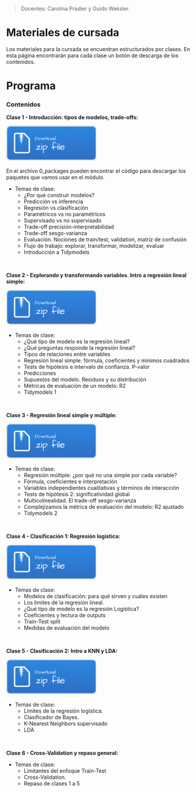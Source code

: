 > Docentes: Carolina Pradier y Guido Weksler.

# Materiales de cursada
Los materiales para la cursada se encuentran estructurados por clases. En esta página encontrarán para cada clase un botón de descarga de los contenidos. 

# Programa

### Contenidos

__Clase 1 - Introducción: tipos de modelos, trade-offs:__

[![](img/Download.png)](clase1.rar)

En el archivo 0_packages pueden encontrar el código para descargar los paquetes que vamos usar en el módulo.

+ Temas de clase: 
  +	¿Por qué construir modelos?
  +	Predicción vs inferencia
  +	Regresión vs clasificación
  +	Paramétricos vs no paramétricos
  +	Supervisado vs no supervisado
  +	Trade-off precisión-interpretabilidad
  +	Trade-off sesgo-varianza
  +	Evaluación. Nociones de train/test, validation, matriz de confusión
  + Flujo de trabajo: explorar, transformar, modelizar, evaluar
  + Introducción a Tidymodels

<br>

__Clase 2 - Explorando y transformando variables. Intro a regresión lineal simple:__
 
 [![](img/Download.png)](clase2.rar)
 
 
+ Temas de clase:
  +	¿Qué tipo de modelo es la regresión lineal? 
  +	¿Qué preguntas responde la regresión lineal? 
  +	Tipos de relaciones entre variables
  +	Regresión lineal simple: fórmula, coeficientes y mínimos cuadrados
  +	Tests de hipótesis e intervalo de confianza. P-valor
  +	Predicciones 
  +	Supuestos del modelo. Residuos y su distribución
  +	Métricas de evaluación de un modelo: R2 
  + Tidymodels 1

  
<br>

__Clase 3 - Regresión lineal simple y múltiple:__

 [![](img/Download.png)](clase3.rar)

+ Temas de clase:
  +	Regresión múltiple: ¿por qué no una simple por cada variable?
  + Fórmula, coeficientes e interpretación
  + Variables independientes cualitativas y términos de interacción
  +	Tests de hipótesis 2: significatividad global
  +	Multicolinealidad. El trade-off sesgo-varianza
  +	Complejizamos la métrica de evaluación del modelo: R2 ajustado
  + Tidymodels 2 


<br>

__Clase 4 - Clasificación 1: Regresión logística:__

 [![](img/Download.png)](clase4.rar)
 
+ Temas de clase:
  +	Modelos de clasificación: para qué sirven y cuáles existen
  + Los limites de la regresión lineal.
  + ¿Qué tipo de modelo es la regresión Logística?
  +	Coeficientes y lectura de outputs
  +	Train-Test split
  +	Medidas de evaluación del modelo

<br>

__Clase 5 - Clasificación 2: Intro a KNN y LDA:__

 [![](img/Download.png)](clase5.rar)

+ Temas de clase:
  + Limites de la regresión logística.
  + Clasificador de Bayes. 
  +	K-Nearest Neighbors supervisado 
  +	LDA 

<br>

__Clase 6 - Cross-Validation y repaso general:__

+ Temas de clase:
  +	Limitantes del enfoque Train-Test
  + Cross-Validation.
  + Repaso de clases 1 a 5

<br>
